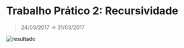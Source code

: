 # Trabalho Prático 2: Recursividade
> 24/03/2017 ⇒ 31/03/2017

![resultado](http://image.prntscr.com/image/790d8ba10bc440f49942173a8c38f985.png)

